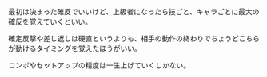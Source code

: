 最初は決まった確反でいいけど、上級者になったら技ごと、キャラごとに最大の確反を覚えていくといい。

確定反撃や差し返しは硬直というよりも、相手の動作の終わりでちょうどこちらが動けるタイミングを覚えたほうがいい。

コンボやセットアップの精度は一生上げていくしかない。
